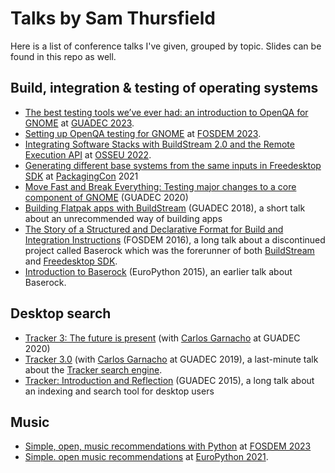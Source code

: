 Talks by Sam Thursfield
=======================

Here is a list of conference talks I've given, grouped by topic. Slides can be found in this repo as well.

Build, integration & testing of operating systems
-------------------------------------------------

  * [The best testing tools we’ve ever had: an introduction to OpenQA for GNOME](https://www.youtube.com/watch?v=jIDk0frev7M&t=3h56m39s) at [GUADEC 2023](https://events.gnome.org/event/101/).
  * [Setting up OpenQA testing for GNOME](https://fosdem.org/2023/schedule/event/openqa_for_gnome/) at [FOSDEM 2023](https://fosdem.org/2023/).
  * [Integrating Software Stacks with BuildStream 2.0 and the Remote Execution API](https://www.youtube.com/watch?v=Mvi6pylo-8o) at [OSSEU 2022](https://osseu2022.sched.com/).
  * [Generating different base systems from the same inputs in Freedesktop SDK](https://www.youtube.com/watch?v=76Uw8QCBgGk)
    at [PackagingCon](https://packaging-con.org/) 2021
  * [Move Fast and Break Everything: Testing major changes to a core
    component of GNOME](https://www.youtube.com/watch?v=dmRLBHoSGGQ)
    (GUADEC 2020)
  * <a href="https://www.youtube.com/watch?v=6Yz8Y_QTcSM">Building Flatpak apps with BuildStream</a> (GUADEC 2018), a short talk about an unrecommended way of building apps
  * <a href="https://fosdem.org/2016/schedule/event/format_for_build_and_integration_instructions/">The Story of a Structured and Declarative Format for Build and Integration Instructions</a> (FOSDEM 2016), a long talk about a discontinued project called Baserock which was the forerunner of both <a href="https://buildstream.build/">BuildStream</a> and <a href="https://gitlab.com/freedesktop-sdk/freedesktop-sdk/">Freedesktop SDK</a>.
  * <a href="https://www.youtube.com/watch?v=qYGlMCk15hs">Introduction to Baserock</a> (EuroPython 2015), an earlier talk about Baserock.

Desktop search
--------------

  * [Tracker 3: The future is
    present](https://www.youtube.com/watch?v=QrH5WW0MD0c&t=216s) (with
    [Carlos Garnacho] at GUADEC 2020)
  * <a href="https://www.youtube.com/watch?v=YnY80QRBez4">Tracker 3.0</a> (with [Carlos Garnacho] at GUADEC 2019), a last-minute talk about the <a href="https://gnome.pages.gitlab.gnome.org/">Tracker search engine</a>.
  * <a href="https://www.youtube.com/watch?v=11wJTYxGAEo">Tracker: Introduction and Reflection</a> (GUADEC 2015), a long talk about an indexing and search tool for desktop users

Music
-----

  * [Simple, open, music recommendations with Python](https://www.fosdem.org/2023/schedule/event/python_music_recommendation/) at [FOSDEM 2023](https://www.fosdem.org/2023/)
  * [Simple. open music recommendations](https://www.youtube.com/watch?v=7APk4GqIlD0) at [EuroPython 2021](https://ep2021.europython.eu/).

[Carlos Garnacho]: https://blogs.gnome.org/carlosg/
